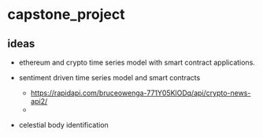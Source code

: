 # capstone_project

## ideas

* ethereum and crypto time series model with smart contract applications.
* sentiment driven time series model and smart contracts

    * https://rapidapi.com/bruceowenga-771Y05KlODq/api/crypto-news-api2/
    * 
* celestial body identification


